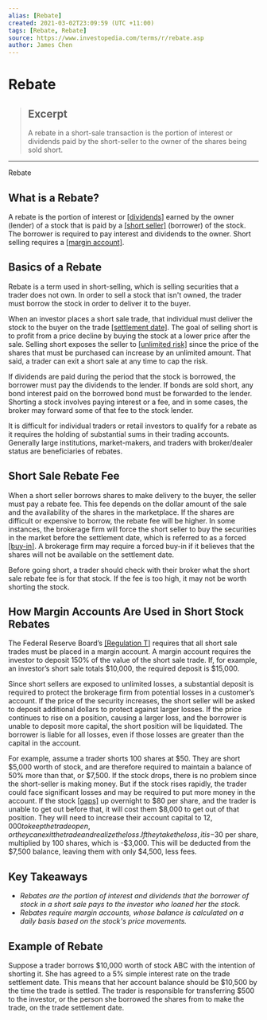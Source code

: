```yaml
---
alias: [Rebate]
created: 2021-03-02T23:09:59 (UTC +11:00)
tags: [Rebate, Rebate]
source: https://www.investopedia.com/terms/r/rebate.asp
author: James Chen
---
```


# Rebate

> ## Excerpt
> A rebate in a short-sale transaction is the portion of interest or dividends paid by the short-seller to the owner of the shares being sold short.

---

Rebate
## What is a Rebate?

A rebate is the portion of interest or [[dividends]](https://www.investopedia.com/terms/d/dividend.asp) earned by the owner (lender) of a stock that is paid by a [[short seller]](https://www.investopedia.com/terms/s/shortselling.asp) (borrower) of the stock. The borrower is required to pay interest and dividends to the owner. Short selling requires a [[margin account]](https://www.investopedia.com/terms/m/marginaccount.asp). 

## Basics of a Rebate

Rebate is a term used in short-selling, which is selling securities that a trader does not own. In order to sell a stock that isn't owned, the trader must borrow the stock in order to deliver it to the buyer.

When an investor places a short sale trade, that individual must deliver the stock to the buyer on the trade [[settlement date]](https://www.investopedia.com/terms/s/settlementdate.asp). The goal of selling short is to profit from a price decline by buying the stock at a lower price after the sale. Selling short exposes the seller to [[unlimited risk]](https://www.investopedia.com/terms/u/unlimitedrisk.asp) since the price of the shares that must be purchased can increase by an unlimited amount. That said, a trader can exit a short sale at any time to cap the risk.

If dividends are paid during the period that the stock is borrowed, the borrower must pay the dividends to the lender. If bonds are sold short, any bond interest paid on the borrowed bond must be forwarded to the lender. Shorting a stock involves paying interest or a fee, and in some cases, the broker may forward some of that fee to the stock lender.

It is difficult for individual traders or retail investors to qualify for a rebate as it requires the holding of substantial sums in their trading accounts. Generally large institutions, market-makers, and traders with broker/dealer status are beneficiaries of rebates.

## Short Sale Rebate Fee

When a short seller borrows shares to make delivery to the buyer, the seller must pay a rebate fee. This fee depends on the dollar amount of the sale and the availability of the shares in the marketplace. If the shares are difficult or expensive to borrow, the rebate fee will be higher. In some instances, the brokerage firm will force the short seller to buy the securities in the market before the settlement date, which is referred to as a forced [[buy-in]](https://www.investopedia.com/terms/b/buyin.asp). A brokerage firm may require a forced buy-in if it believes that the shares will not be available on the settlement date.

Before going short, a trader should check with their broker what the short sale rebate fee is for that stock. If the fee is too high, it may not be worth shorting the stock.

## How Margin Accounts Are Used in Short Stock Rebates

The Federal Reserve Board’s [[Regulation T]](https://www.investopedia.com/terms/r/regulationt.asp) requires that all short sale trades must be placed in a margin account. A margin account requires the investor to deposit 150% of the value of the short sale trade. If, for example, an investor’s short sale totals $10,000, the required deposit is $15,000.

Since short sellers are exposed to unlimited losses, a substantial deposit is required to protect the brokerage firm from potential losses in a customer’s account. If the price of the security increases, the short seller will be asked to deposit additional dollars to protect against larger losses. If the price continues to rise on a position, causing a larger loss, and the borrower is unable to deposit more capital, the short position will be liquidated. The borrower is liable for all losses, even if those losses are greater than the capital in the account. 

For example, assume a trader shorts 100 shares at $50. They are short $5,000 worth of stock, and are therefore required to maintain a balance of 50% more than that, or $7,500. If the stock drops, there is no problem since the short-seller is making money. But if the stock rises rapidly, the trader could face significant losses and may be required to put more money in the account. If the stock [[gaps]](https://www.investopedia.com/terms/g/gap.asp) up overnight to $80 per share, and the trader is unable to get out before that, it will cost them $8,000 to get out of that position. They will need to increase their account capital to $12,000 to keep the trade open, or they can exit the trade and realize the loss. If they take the loss, it is -$30 per share, multiplied by 100 shares, which is -$3,000. This will be deducted from the $7,500 balance, leaving them with only $4,500, less fees.

## Key Takeaways

-   _Rebates are the portion of interest and dividends that the borrower of stock in a short sale pays to the investor who loaned her the stock._
-   _Rebates require margin accounts, whose balance is calculated on a daily basis based on the stock's price movements._

## Example of Rebate

Suppose a trader borrows $10,000 worth of stock ABC with the intention of shorting it. She has agreed to a 5% simple interest rate on the trade settlement date. This means that her account balance should be $10,500 by the time the trade is settled. The trader is responsible for transferring $500 to the investor, or the person she borrowed the shares from to make the trade, on the trade settlement date.
